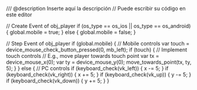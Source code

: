 /// @description Inserte aquí la descripción
// Puede escribir su código en este editor

// Create Event of obj_player
if (os_type == os_ios || os_type == os_android) {
    global.mobile = true;
} else {
    global.mobile = false;
}

// Step Event of obj_player
if (global.mobile) {
    // Mobile controls
    var touch = device_mouse_check_button_pressed(0, mb_left);
    if (touch) {
        // Implement touch controls
        // E.g., move player towards touch point
        var tx = device_mouse_x(0);
        var ty = device_mouse_y(0);
        move_towards_point(tx, ty, 5);
    }
} else {
    // PC controls
    if (keyboard_check(vk_left)) {
        x -= 5;
    }
    if (keyboard_check(vk_right)) {
        x += 5;
    }
    if (keyboard_check(vk_up)) {
        y -= 5;
    }
    if (keyboard_check(vk_down)) {
        y += 5;
    }
}
